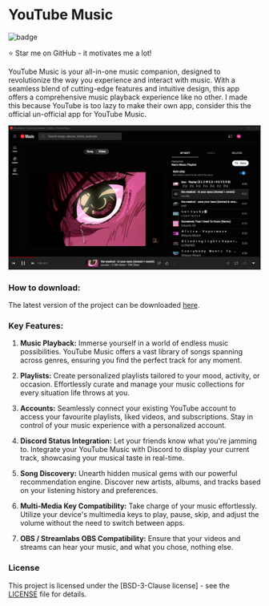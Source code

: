 # YouTube Music
![badge](https://badgen.net/github/release/iTzNao/YouTube-Music)

⭐ Star me on GitHub - it motivates me a lot!

YouTube Music is your all-in-one music companion, designed to revolutionize the way you experience and interact with music. With a seamless blend of cutting-edge features and intuitive design, this app offers a comprehensive music playback experience like no other. I made this because YouTube is too lazy to make their own app, consider this the official un-official app for YouTube Music.

![example](example.png)

### How to download:
The latest version of the project can be downloaded [here](https://github.com/iTzNao/YouTube-Music/releases/latest).

### Key Features:

1.  **Music Playback:** Immerse yourself in a world of endless music possibilities. YouTube Music offers a vast library of songs spanning across genres, ensuring you find the perfect track for any moment.
    
2.  **Playlists:** Create personalized playlists tailored to your mood, activity, or occasion. Effortlessly curate and manage your music collections for every situation life throws at you.
    
3.  **Accounts:** Seamlessly connect your existing YouTube account to access your favourite playlists, liked videos, and subscriptions. Stay in control of your music experience with a personalized account.
    
4.  **Discord Status Integration:** Let your friends know what you're jamming to. Integrate your YouTube Music with Discord to display your current track, showcasing your musical taste in real-time.
    
5.  **Song Discovery:** Unearth hidden musical gems with our powerful recommendation engine. Discover new artists, albums, and tracks based on your listening history and preferences.
    
6.  **Multi-Media Key Compatibility:** Take charge of your music effortlessly. Utilize your device's multimedia keys to play, pause, skip, and adjust the volume without the need to switch between apps.

7.  **OBS / Streamlabs OBS Compatibility:** Ensure that your videos and streams can hear your music, and what you chose, nothing else.

### License

This project is licensed under the [BSD-3-Clause license] - see the [LICENSE](LICENSE) file for details.
